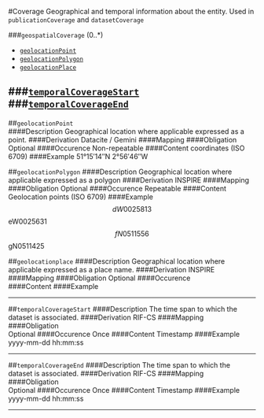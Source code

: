 #Coverage
Geographical and temporal information about the entity.
Used in `publicationCoverage` and `datasetCoverage`

###`geospatialCoverage` (0..*)

- [`geolocationPoint`](#geolocation-point)
- [`geolocationPolygon`](#geolocationbox)
- [`geolocationPlace`](#geolocationplace)

###[`temporalCoverageStart`](#temporalcoveragestart-1)
###[`temporalCoverageEnd`](#temporalcoverageend-1)
------------------------

##`geolocationPoint`  
####Description
Geographical location where applicable expressed as a point.
####Derivation
Datacite / Gemini
####Mapping
####Obligation
Optional
####Occurence
Non-repeatable
####Content 
coordinates (ISO 6709)
####Example
51°15′14″N 2°56′46″W

##`geolocationPolygon`
####Description
Geographical location where applicable expressed as a polygon
####Derivation
INSPIRE
####Mapping
####Obligation
Optional
####Occurence
Repeatable
####Content 
Geolocation points (ISO 6709)
####Example 
$$dW0025813$$eW0025631$$fN0511556$$gN0511425

##`geolocationplace`
####Description
Geographical location where applicable expressed as a place name.
####Derivation
INSPIRE
####Mapping
####Obligation
Optional
####Occurence	
####Content 
####Example  

---------------------

##`temporalCoverageStart`
####Description
The time span to which the dataset is associated.
####Derivation
RIF-CS
####Mapping
####Obligation	
Optional
####Occurence
Once
####Content 
Timestamp
####Example
yyyy-mm-dd hh:mm:ss

---------------------

##`temporalCoverageEnd`
####Description
The time span to which the dataset is associated.
####Derivation
RIF-CS
####Mapping
####Obligation	
Optional
####Occurence
Once
####Content 
Timestamp
####Example
yyyy-mm-dd hh:mm:ss

---------------------

